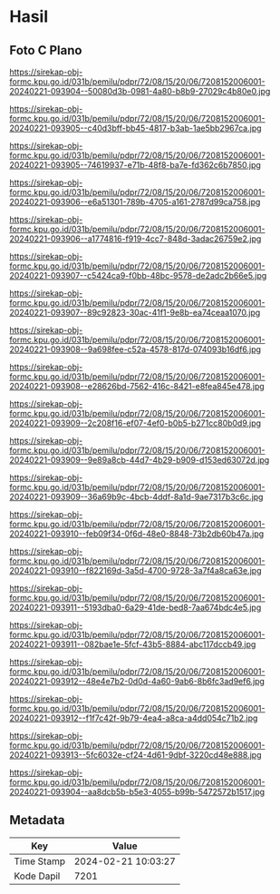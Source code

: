 # Hasil

## Foto C Plano

https://sirekap-obj-formc.kpu.go.id/031b/pemilu/pdpr/72/08/15/20/06/7208152006001-20240221-093904--50080d3b-0981-4a80-b8b9-27029c4b80e0.jpg

https://sirekap-obj-formc.kpu.go.id/031b/pemilu/pdpr/72/08/15/20/06/7208152006001-20240221-093905--c40d3bff-bb45-4817-b3ab-1ae5bb2967ca.jpg

https://sirekap-obj-formc.kpu.go.id/031b/pemilu/pdpr/72/08/15/20/06/7208152006001-20240221-093905--74619937-e71b-48f8-ba7e-fd362c6b7850.jpg

https://sirekap-obj-formc.kpu.go.id/031b/pemilu/pdpr/72/08/15/20/06/7208152006001-20240221-093906--e6a51301-789b-4705-a161-2787d99ca758.jpg

https://sirekap-obj-formc.kpu.go.id/031b/pemilu/pdpr/72/08/15/20/06/7208152006001-20240221-093906--a1774816-f919-4cc7-848d-3adac26759e2.jpg

https://sirekap-obj-formc.kpu.go.id/031b/pemilu/pdpr/72/08/15/20/06/7208152006001-20240221-093907--c5424ca9-f0bb-48bc-9578-de2adc2b66e5.jpg

https://sirekap-obj-formc.kpu.go.id/031b/pemilu/pdpr/72/08/15/20/06/7208152006001-20240221-093907--89c92823-30ac-41f1-9e8b-ea74ceaa1070.jpg

https://sirekap-obj-formc.kpu.go.id/031b/pemilu/pdpr/72/08/15/20/06/7208152006001-20240221-093908--9a698fee-c52a-4578-817d-074093b16df6.jpg

https://sirekap-obj-formc.kpu.go.id/031b/pemilu/pdpr/72/08/15/20/06/7208152006001-20240221-093908--e28626bd-7562-416c-8421-e8fea845e478.jpg

https://sirekap-obj-formc.kpu.go.id/031b/pemilu/pdpr/72/08/15/20/06/7208152006001-20240221-093909--2c208f16-ef07-4ef0-b0b5-b271cc80b0d9.jpg

https://sirekap-obj-formc.kpu.go.id/031b/pemilu/pdpr/72/08/15/20/06/7208152006001-20240221-093909--9e89a8cb-44d7-4b29-b909-d153ed63072d.jpg

https://sirekap-obj-formc.kpu.go.id/031b/pemilu/pdpr/72/08/15/20/06/7208152006001-20240221-093909--36a69b9c-4bcb-4ddf-8a1d-9ae7317b3c6c.jpg

https://sirekap-obj-formc.kpu.go.id/031b/pemilu/pdpr/72/08/15/20/06/7208152006001-20240221-093910--feb09f34-0f6d-48e0-8848-73b2db60b47a.jpg

https://sirekap-obj-formc.kpu.go.id/031b/pemilu/pdpr/72/08/15/20/06/7208152006001-20240221-093910--f822169d-3a5d-4700-9728-3a7f4a8ca63e.jpg

https://sirekap-obj-formc.kpu.go.id/031b/pemilu/pdpr/72/08/15/20/06/7208152006001-20240221-093911--5193dba0-6a29-41de-bed8-7aa674bdc4e5.jpg

https://sirekap-obj-formc.kpu.go.id/031b/pemilu/pdpr/72/08/15/20/06/7208152006001-20240221-093911--082bae1e-5fcf-43b5-8884-abc117dccb49.jpg

https://sirekap-obj-formc.kpu.go.id/031b/pemilu/pdpr/72/08/15/20/06/7208152006001-20240221-093912--48e4e7b2-0d0d-4a60-9ab6-8b6fc3ad9ef6.jpg

https://sirekap-obj-formc.kpu.go.id/031b/pemilu/pdpr/72/08/15/20/06/7208152006001-20240221-093912--f1f7c42f-9b79-4ea4-a8ca-a4dd054c71b2.jpg

https://sirekap-obj-formc.kpu.go.id/031b/pemilu/pdpr/72/08/15/20/06/7208152006001-20240221-093913--5fc6032e-cf24-4d61-9dbf-3220cd48e888.jpg

https://sirekap-obj-formc.kpu.go.id/031b/pemilu/pdpr/72/08/15/20/06/7208152006001-20240221-093904--aa8dcb5b-b5e3-4055-b99b-5472572b1517.jpg


## Metadata

| Key        | Value               |
| ---------- | ------------------- |
| Time Stamp | 2024-02-21 10:03:27 |
| Kode Dapil | 7201                |



